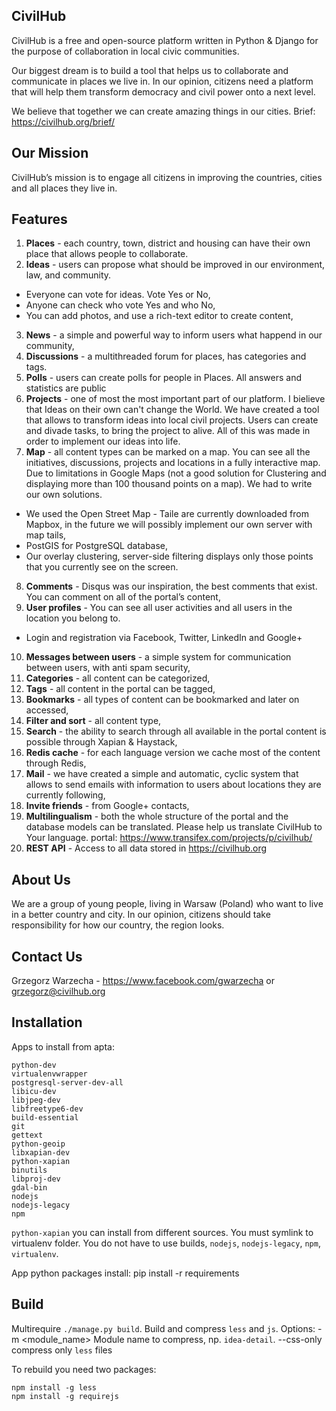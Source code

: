 CivilHub
----------
CivilHub is a free and open-source platform written in Python & Django for the purpose of collaboration in  local civic communities. 

Our biggest dream is to build a tool that helps us to collaborate and communicate in places we live in. In our opinion, citizens need a platform that will help them transform democracy and civil power onto a next level. 

We believe that together we can create amazing things in our cities.
Brief: https://civilhub.org/brief/

Our Mission
----------
CivilHub’s mission is to engage all citizens in improving the countries, cities and all places they live in.

Features
----------
1. **Places** - each country, town, district and housing can have their own place that allows people to collaborate.
2. **Ideas** - users can propose what should be improved in our environment, law, and community.
  - Everyone can vote for ideas. Vote Yes or No, 
  - Anyone can check who vote Yes and who No,
  - You can add photos, and use a rich-text editor to create content,
3. **News** - a simple and powerful way to inform users what happend in our community,
4. **Discussions** - a multithreaded forum for places, has categories and tags. 
5. **Polls** - users can create polls for people in Places. All answers and statistics are public
6. **Projects** - one of most the most important part of our platform. I bielieve that Ideas on their own can't change the World. We have created a tool that allows to transform ideas into local civil projects. Users can create and divade tasks, to bring the project to alive.  All of this was made in order to implement our ideas into life.
7. **Map** - all content types can be marked on a map. You can see all the initiatives, discussions, projects and locations in a fully interactive map. Due to limitations in Google Maps (not a good solution for Clustering and displaying more than 100 thousand points on a map). We had to write our own solutions.
  - We used the Open Street Map - Taile are currently downloaded from Mapbox, in the future we will possibly implement our own server with map tails,
  - PostGIS for PostgreSQL database,
  - Our overlay clustering, server-side filtering displays only those points that you currently see on the screen.
8. **Comments** - Disqus was our inspiration, the best comments that exist. You can comment on all of the portal’s content,
9. **User profiles** - You can see all user activities and all users in the location you belong to.
  - Login and registration via Facebook, Twitter, LinkedIn and Google+
10. **Messages between users** - a simple system for communication between users, with anti spam security,
11. **Categories** - all content can be categorized, 
12. **Tags** - all content in the portal can be tagged,
13. **Bookmarks** - all types of content can be bookmarked and later on accessed,
14. **Filter and sort** -  all content type,
15. **Search** - the ability to search through all available in the portal content is possible through Xapian & Haystack,
16. **Redis cache** - for each language version we cache most of the content through Redis,
17. **Mail** - we have created a simple and automatic, cyclic system that allows to send emails with information to users about locations they are currently following,
18. **Invite friends** -  from Google+ contacts,
19. **Multilingualism** - both the whole structure of the portal and the database models can be translated. Please help us translate CivilHub to Your language. portal: https://www.transifex.com/projects/p/civilhub/
20. **REST API** - Access to all data stored in https://civilhub.org

About Us
----------
We are a group of young people, living in Warsaw (Poland) who want to live in a better country and city. In our opinion, citizens should take responsibility for how our country, the region looks.

Contact Us
----------
Grzegorz Warzecha - https://www.facebook.com/gwarzecha or grzegorz@civilhub.org


Installation
----------

Apps to install from apta:

	python-dev
	virtualenvwrapper
	postgresql-server-dev-all
	libicu-dev
	libjpeg-dev
	libfreetype6-dev
	build-essential
	git
	gettext
	python-geoip
	libxapian-dev
	python-xapian
	binutils
	libproj-dev
	gdal-bin
	nodejs
	nodejs-legacy
	npm

`python-xapian` you can install from different sources. You must symlink to virtualenv folder.
You do not have to use builds, `nodejs`, `nodejs-legacy`, `npm`, `virtualenv`.

App python packages install:
	pip install -r requirements

Build
-----

Multirequire  `./manage.py build`. Build and compress `less` and `js`.
Options:
	-m &lt;module_name&gt; Module name to compress, np. `idea-detail`.
	--css-only	compress only `less` files

To rebuild you need two packages:

	npm install -g less
	npm install -g requirejs
